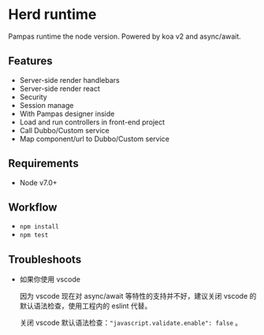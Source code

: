 # Herd runtime

Pampas runtime the node version. Powered by koa v2 and async/await.

## Features

- Server-side render handlebars
- Server-side render react
- Security
- Session manage
- With Pampas designer inside
- Load and run controllers in front-end project
- Call Dubbo/Custom service
- Map component/url to Dubbo/Custom service

## Requirements

- Node v7.0+

## Workflow

- `npm install`
- `npm test`

## Troubleshoots

- 如果你使用 vscode

  因为 vscode 现在对 async/await 等特性的支持并不好，建议关闭 vscode 的默认语法检查，使用工程内的 eslint 代替。

  关闭 vscode 默认语法检查：`"javascript.validate.enable": false` 。
